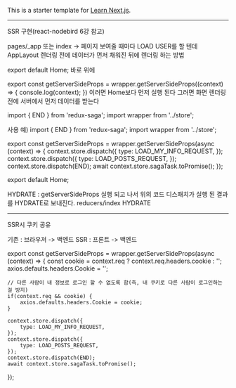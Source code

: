 This is a starter template for [Learn Next.js](https://nextjs.org/learn).

------------------------------------------------------------------------------------------

SSR 구현(react-nodebird 6강 참고)

pages/_app 또는 index -> 페이지 보여줄 때마다 LOAD USER를 할 텐데 AppLayout 렌더링 전에 데이터가 먼저 채워진 뒤에 렌더링 하는 방법

export default Home; 바로 위에

export const getServerSideProps = wrapper.getServerSideProps((context) => {
    console.log(context);
})
이러면 Home보다 먼저 실행 된다 그러면 화면 렌더링 전에 서버에서 먼저 데이터를 받는다

import { END } from 'redux-saga';
import wrapper from '../store';

사용 예)
import { END } from 'redux-saga';
import wrapper from '../store';

export const getServerSideProps = wrapper.getServerSideProps(async (context) => {
    context.store.dispatch({
        type: LOAD_MY_INFO_REQUEST,
    });
    context.store.dispatch({
        type: LOAD_POSTS_REQUEST,
    });
    context.store.dispatch(END);
    await context.store.sagaTask.toPromise();
});

export default Home;

HYDRATE : getServerSideProps 실행 되고 나서 위의 코드 디스패치가 실행 된 결과를 HYDRATE로 보내진다.
reducers/index HYDRATE

------------------------------------------------------------------------------------------

SSR시 쿠키 공유

기존 : 브라우저 -> 백엔드
SSR  : 프론트   -> 백엔드

export const getServerSideProps = wrapper.getServerSideProps(async (context) => {
    const cookie = context.req ? context.req.headers.cookie : '';
    axios.defaults.headers.Cookie = '';

    // 다른 사람이 내 정보로 로그인 할 수 없도록 함(즉, 내 쿠키로 다른 사람이 로그인하는 걸 방지)
    if(context.req && cookie) {
        axios.defaults.headers.Cookie = cookie;
    }

    context.store.dispatch({
        type: LOAD_MY_INFO_REQUEST,
    });
    context.store.dispatch({
        type: LOAD_POSTS_REQUEST,
    });
    context.store.dispatch(END);
    await context.store.sagaTask.toPromise();
});
